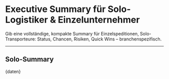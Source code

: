 # Executive Summary für Solo-Logistiker & Einzelunternehmer

Gib eine vollständige, kompakte Summary für Einzelspeditionen, Solo-Transporteure: Status, Chancen, Risiken, Quick Wins – branchenspezifisch.

---

## Solo-Summary

{daten}